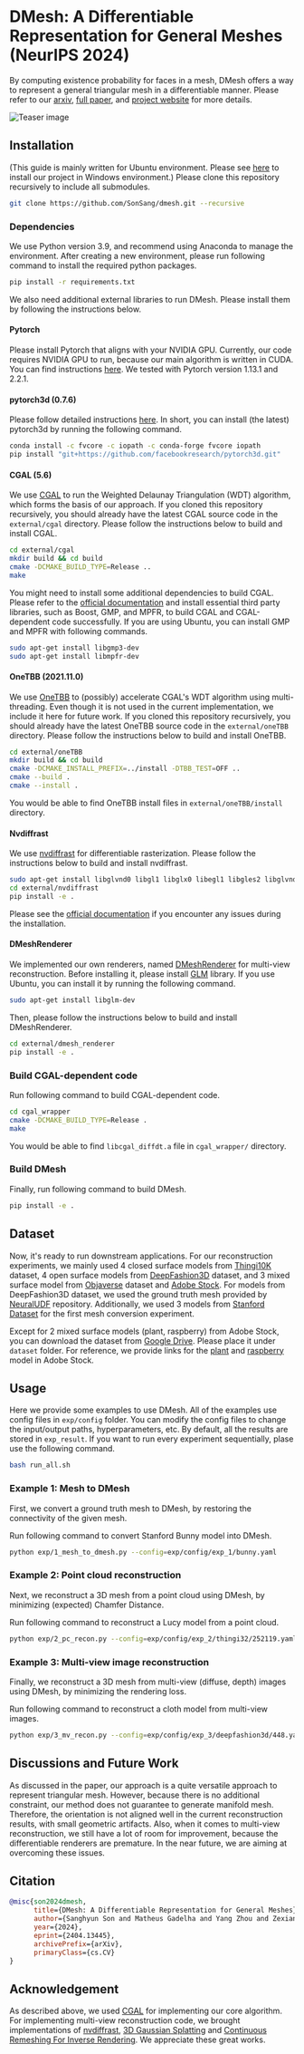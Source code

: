 # DMesh: A Differentiable Representation for General Meshes (NeurIPS 2024)

By computing existence probability for faces in a mesh, DMesh offers a way to represent a general triangular mesh in a differentiable manner. Please refer to our [arxiv](https://arxiv.org/abs/2404.13445), [full paper](https://www.cs.umd.edu/~shh1295/dmesh/full2.pdf), and [project website](https://sonsang.github.io/dmesh-project) for more details.

![Teaser image](<static/teaser.png>)

## Installation

(This guide is mainly written for Ubuntu environment. Please see [here](https://github.com/SonSang/dmesh/issues/3) to install our project in Windows environment.) Please clone this repository recursively to include all submodules.

```bash
git clone https://github.com/SonSang/dmesh.git --recursive
```

### Dependencies

We use Python version 3.9, and recommend using Anaconda to manage the environment. 
After creating a new environment, please run following command to install the required python packages.

```bash
pip install -r requirements.txt
```

We also need additional external libraries to run DMesh. Please install them by following the instructions below.

#### Pytorch

Please install Pytorch that aligns with your NVIDIA GPU. Currently, our code requires NVIDIA GPU to run, because our main algorithm is written in CUDA. You can find instructions [here](https://pytorch.org/get-started/locally/). We tested with Pytorch version 1.13.1 and 2.2.1.


#### pytorch3d (0.7.6)

Please follow detailed instructions [here](https://github.com/facebookresearch/pytorch3d/blob/main/INSTALL.md). In short, you can install (the latest) pytorch3d by running the following command.

```bash
conda install -c fvcore -c iopath -c conda-forge fvcore iopath
pip install "git+https://github.com/facebookresearch/pytorch3d.git"
```

#### CGAL (5.6)

We use [CGAL](https://github.com/CGAL/cgal) to run the Weighted Delaunay Triangulation (WDT) algorithm, which forms the basis of our approach. If you cloned this repository recursively, you should already have the latest CGAL source code in the `external/cgal` directory. Please follow the instructions below to build and install CGAL.

```bash
cd external/cgal
mkdir build && cd build
cmake -DCMAKE_BUILD_TYPE=Release ..
make
```

You might need to install some additional dependencies to build CGAL. Please refer to the [official documentation](https://doc.cgal.org/latest/Manual/thirdparty.html) and install essential third party libraries, such as Boost, GMP, and MPFR, to build CGAL and CGAL-dependent code successfully. If you are using Ubuntu, you can install GMP and MPFR with following commands.

```bash
sudo apt-get install libgmp3-dev
sudo apt-get install libmpfr-dev
```

#### OneTBB (2021.11.0)

We use [OneTBB](https://github.com/oneapi-src/oneTBB) to (possibly) accelerate CGAL's WDT algorithm using multi-threading. Even though it is not used in the current implementation, we include it here for future work. If you cloned this repository recursively, you should already have the latest OneTBB source code in the `external/oneTBB` directory. Please follow the instructions below to build and install OneTBB.

```bash
cd external/oneTBB
mkdir build && cd build
cmake -DCMAKE_INSTALL_PREFIX=../install -DTBB_TEST=OFF ..
cmake --build .
cmake --install .
```

You would be able to find OneTBB install files in `external/oneTBB/install` directory.

#### Nvdiffrast

We use [nvdiffrast](https://github.com/NVlabs/nvdiffrast) for differentiable rasterization. Please follow the instructions below to build and install nvdiffrast.

```bash
sudo apt-get install libglvnd0 libgl1 libglx0 libegl1 libgles2 libglvnd-dev libgl1-mesa-dev libegl1-mesa-dev libgles2-mesa-dev
cd external/nvdiffrast
pip install -e .
```

Please see the [official documentation](https://nvlabs.github.io/nvdiffrast/) if you encounter any issues during the installation.

#### DMeshRenderer

We implemented our own renderers, named [DMeshRenderer](https://github.com/SonSang/dmesh_renderer) for multi-view reconstruction. Before installing it, please install [GLM](https://github.com/g-truc/glm) library. If you use Ubuntu, you can install it by running the following command.

```bash
sudo apt-get install libglm-dev
```

Then, please follow the instructions below to build and install DMeshRenderer.

```bash
cd external/dmesh_renderer
pip install -e .
```

### Build CGAL-dependent code

Run following command to build CGAL-dependent code.

```bash
cd cgal_wrapper
cmake -DCMAKE_BUILD_TYPE=Release .
make
```

You would be able to find `libcgal_diffdt.a` file in `cgal_wrapper/` directory.

### Build DMesh

Finally, run following command to build DMesh.

```bash
pip install -e .
```

## Dataset

Now, it's ready to run downstream applications. For our reconstruction experiments, we mainly used 4 closed surface models from [Thingi10K](https://ten-thousand-models.appspot.com/) dataset, 4 open surface models from [DeepFashion3D](https://github.com/GAP-LAB-CUHK-SZ/deepFashion3D) dataset, and 3 mixed surface model from [Objaverse](https://objaverse.allenai.org/objaverse-1.0/) dataset and [Adobe Stock](https://stock.adobe.com/). For models from DeepFashion3D dataset, we used the ground truth mesh provided by [NeuralUDF](https://github.com/xxlong0/NeuralUDF) repository. Additionally, we used 3 models from [Stanford Dataset](https://graphics.stanford.edu/data/3Dscanrep/) for the first mesh conversion experiment.

Except for 2 mixed surface models (plant, raspberry) from Adobe Stock, you can download the dataset from [Google Drive](https://drive.google.com/drive/folders/1gCTai2NeaHzgGXLb9RFfbCyBQeiJvH9p?usp=sharing). Please place it under `dataset` folder. For reference, we provide links for the [plant](https://stock.adobe.com/3d-assets/dieffenbachia-camilla/317765746?prev_url=detail) and [raspberry](https://stock.adobe.com/3d-assets/raspberry-plant/379986186?prev_url=detail) model in Adobe Stock.

## Usage

Here we provide some examples to use DMesh. All of the examples use config files in `exp/config` folder. You can modify the config files to change the input/output paths, hyperparameters, etc. By default, all the results are stored in `exp_result`. If you want to run every experiment sequentially, plase use the following command.

```bash
bash run_all.sh
```

### Example 1: Mesh to DMesh

First, we convert a ground truth mesh to DMesh, by restoring the connectivity of the given mesh.

Run following command to convert Stanford Bunny model into DMesh.

```bash
python exp/1_mesh_to_dmesh.py --config=exp/config/exp_1/bunny.yaml
```

### Example 2: Point cloud reconstruction

Next, we reconstruct a 3D mesh from a point cloud using DMesh, by minimizing (expected) Chamfer Distance.

Run following command to reconstruct a Lucy model from a point cloud.

```bash
python exp/2_pc_recon.py --config=exp/config/exp_2/thingi32/252119.yaml
```

### Example 3: Multi-view image reconstruction

Finally, we reconstruct a 3D mesh from multi-view (diffuse, depth) images using DMesh, by minimizing the rendering loss.

Run following command to reconstruct a cloth model from multi-view images.

```bash
python exp/3_mv_recon.py --config=exp/config/exp_3/deepfashion3d/448.yaml
```

## Discussions and Future Work

As discussed in the paper, our approach is a quite versatile approach to represent triangular mesh. However, because there is no additional constraint, our method does not guarantee to generate manifold mesh. Therefore, the orientation is not aligned well in the current reconstruction results, with small geometric artifacts. Also, when it comes to multi-view reconstruction, we still have a lot of room for improvement, because the differentiable renderers are premature. In the near future, we are aiming at overcoming these issues.

## Citation

```bibtex
@misc{son2024dmesh,
      title={DMesh: A Differentiable Representation for General Meshes}, 
      author={Sanghyun Son and Matheus Gadelha and Yang Zhou and Zexiang Xu and Ming C. Lin and Yi Zhou},
      year={2024},
      eprint={2404.13445},
      archivePrefix={arXiv},
      primaryClass={cs.CV}
}
```

## Acknowledgement

As described above, we used [CGAL](https://github.com/CGAL/cgal) for implementing our core algorithm. For implementing multi-view reconstruction code, we brought implementations of [nvdiffrast](https://github.com/NVlabs/nvdiffrast), [3D Gaussian Splatting](https://github.com/graphdeco-inria/gaussian-splatting) and [Continuous Remeshing For Inverse Rendering](https://github.com/Profactor/continuous-remeshing). We appreciate these great works.
